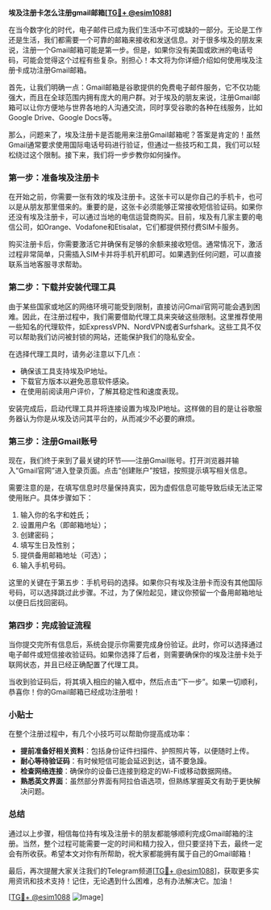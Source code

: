 **埃及注册卡怎么注册gmail邮箱[[TG💪+ @esim1088](https://t.me/s/esim1088)]**

在当今数字化的时代，电子邮件已成为我们生活中不可或缺的一部分。无论是工作还是生活，我们都需要一个可靠的邮箱来接收和发送信息。对于很多埃及的朋友来说，注册一个Gmail邮箱可能是第一步。但是，如果你没有美国或欧洲的电话号码，可能会觉得这个过程有些复杂。别担心！本文将为你详细介绍如何使用埃及注册卡成功注册Gmail邮箱。

首先，让我们明确一点：Gmail邮箱是谷歌提供的免费电子邮件服务，它不仅功能强大，而且在全球范围内拥有庞大的用户群。对于埃及的朋友来说，注册Gmail邮箱可以让你方便地与世界各地的人沟通交流，同时享受谷歌的各种在线服务，比如Google Drive、Google Docs等。

那么，问题来了，埃及注册卡是否能用来注册Gmail邮箱呢？答案是肯定的！虽然Gmail通常要求使用国际电话号码进行验证，但通过一些技巧和工具，我们可以轻松绕过这个限制。接下来，我们将一步步教你如何操作。

### 第一步：准备埃及注册卡

在开始之前，你需要一张有效的埃及注册卡。这张卡可以是你自己的手机卡，也可以是从朋友那里借来的。重要的是，这张卡必须能够正常接收短信验证码。如果你还没有埃及注册卡，可以通过当地的电信运营商购买。目前，埃及有几家主要的电信公司，如Orange、Vodafone和Etisalat，它们都提供预付费SIM卡服务。

购买注册卡后，你需要激活它并确保有足够的余额来接收短信。通常情况下，激活过程非常简单，只需插入SIM卡并将手机开机即可。如果遇到任何问题，可以直接联系当地客服寻求帮助。

### 第二步：下载并安装代理工具

由于某些国家或地区的网络环境可能受到限制，直接访问Gmail官网可能会遇到困难。因此，在注册过程中，我们需要借助代理工具来突破这些限制。这里推荐使用一些知名的代理软件，如ExpressVPN、NordVPN或者Surfshark。这些工具不仅可以帮助我们访问被封锁的网站，还能保护我们的隐私安全。

在选择代理工具时，请务必注意以下几点：
- 确保该工具支持埃及IP地址。
- 下载官方版本以避免恶意软件感染。
- 在使用前阅读用户评价，了解其稳定性和速度表现。

安装完成后，启动代理工具并将连接设置为埃及IP地址。这样做的目的是让谷歌服务器认为你是从埃及访问其平台的，从而减少不必要的麻烦。

### 第三步：注册Gmail账号

现在，我们终于来到了最关键的环节——注册Gmail账号。打开浏览器并输入“Gmail官网”进入登录页面。点击“创建账户”按钮，按照提示填写相关信息。

需要注意的是，在填写信息时尽量保持真实，因为虚假信息可能导致后续无法正常使用账户。具体步骤如下：

1. 输入你的名字和姓氏；
2. 设置用户名（即邮箱地址）；
3. 创建密码；
4. 填写生日及性别；
5. 提供备用邮箱地址（可选）；
6. 输入手机号码。

这里的关键在于第五步：手机号码的选择。如果你只有埃及注册卡而没有其他国际号码，可以选择跳过此步骤。不过，为了保险起见，建议你预留一个备用邮箱地址以便日后找回密码。

### 第四步：完成验证流程

当你提交完所有信息后，系统会提示你需要完成身份验证。此时，你可以选择通过电子邮件或短信接收验证码。如果你选择了后者，则需要确保你的埃及注册卡处于联网状态，并且已经正确配置了代理工具。

当收到验证码后，将其填入相应的输入框中，然后点击“下一步”。如果一切顺利，恭喜你！你的Gmail邮箱已经成功注册啦！

### 小贴士

在整个注册过程中，有几个小技巧可以帮助你提高成功率：

- **提前准备好相关资料**：包括身份证件扫描件、护照照片等，以便随时上传。
- **耐心等待验证码**：有时候短信可能会延迟到达，请不要急躁。
- **检查网络连接**：确保你的设备已连接到稳定的Wi-Fi或移动数据网络。
- **熟悉英文界面**：虽然部分界面有阿拉伯语选项，但熟练掌握英文有助于更快解决问题。

### 总结

通过以上步骤，相信每位持有埃及注册卡的朋友都能够顺利完成Gmail邮箱的注册。当然，整个过程可能需要一定的时间和精力投入，但只要坚持下去，最终一定会有所收获。希望本文对你有所帮助，祝大家都能拥有属于自己的Gmail邮箱！

最后，再次提醒大家关注我们的Telegram频道[[TG💪+ @esim1088](https://t.me/s/esim1088)]，获取更多实用资讯和技术支持！记住，无论遇到什么困难，总有办法解决它。加油！

[[TG💪+ @esim1088](https://t.me/s/esim1088) ![Image](https://i.postimg.cc/4NQfJmqS/Snipaste-2025-05-13-00-14-12.png)]